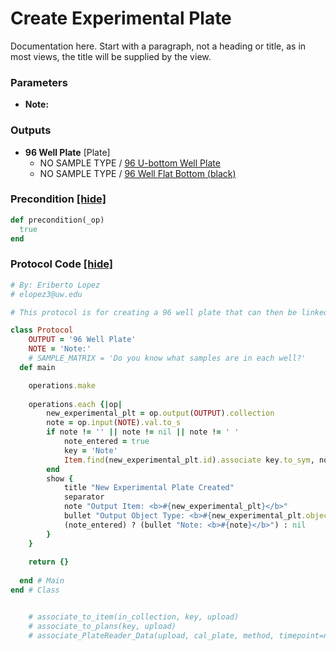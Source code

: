 # Create Experimental Plate

Documentation here. Start with a paragraph, not a heading or title, as in most views, the title will be supplied by the view.


### Parameters

- **Note:** 

### Outputs


- **96 Well Plate** [Plate]  
  - NO SAMPLE TYPE / <a href='#' onclick='easy_select("Containers", "96 U-bottom Well Plate")'>96 U-bottom Well Plate</a>
  - NO SAMPLE TYPE / <a href='#' onclick='easy_select("Containers", "96 Well Flat Bottom (black)")'>96 Well Flat Bottom (black)</a>

### Precondition <a href='#' id='precondition'>[hide]</a>
```ruby
def precondition(_op)
  true
end
```

### Protocol Code <a href='#' id='protocol'>[hide]</a>
```ruby
# By: Eriberto Lopez
# elopez3@uw.edu

# This protocol is for creating a 96 well plate that can then be linked to 'Plate Reader Measurement'

class Protocol
    OUTPUT = '96 Well Plate'
    NOTE = 'Note:'
    # SAMPLE_MATRIX = 'Do you know what samples are in each well?'
  def main

    operations.make
    
    operations.each {|op|
        new_experimental_plt = op.output(OUTPUT).collection
        note = op.input(NOTE).val.to_s
        if note != '' || note != nil || note != ' '
            note_entered = true
            key = 'Note'
            Item.find(new_experimental_plt.id).associate key.to_sym, note
        end
        show {
            title "New Experimental Plate Created"
            separator
            note "Output Item: <b>#{new_experimental_plt}</b>"
            bullet "Output Object Type: <b>#{new_experimental_plt.object_type.name}</b>"
            (note_entered) ? (bullet "Note: <b>#{note}</b>") : nil
        }
    }
    
    return {}
    
  end # Main
end # Class


    # associate_to_item(in_collection, key, upload)
    # associate_to_plans(key, upload)
    # associate_PlateReader_Data(upload, cal_plate, method, timepoint=nil)

```
